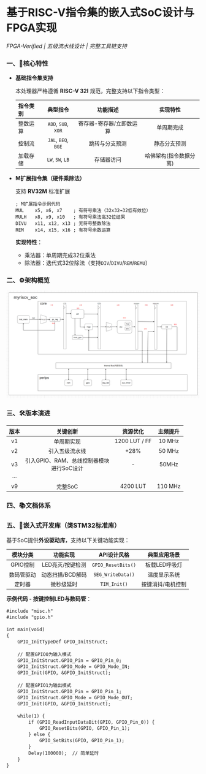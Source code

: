# 基于RISC-V指令集的嵌入式SoC设计与FPGA实现

*FPGA-Verified | 五级流水线设计 | 完整工具链支持*

### 一、🚀核心特性

- **基础指令集支持**

  本处理器严格遵循 **RISC-V 32I** 规范，完整支持以下指令类型：

  | 指令类别 |      典型指令       |         功能描述         |        实现特性        |
  | :------- | :-----------------: | :----------------------: | :--------------------: |
  | 整数运算 | `ADD`, `SUB`, `XOR` | 寄存器-寄存器/立即数运算 |       单周期完成       |
  | 控制流   | `JAL`, `BEQ`, `BGE` |      跳转与分支预测      |      静态分支预测      |
  | 加载存储 |  `LW`, `SW`, `LB`   |        存储器访问        | 哈佛架构(指令数据分离) |

- **M扩展指令集（硬件乘除法）**

  支持 **RV32M** 标准扩展

  ```
  ; M扩展指令示例代码
  MUL    x5, x6, x7    ; 有符号乘法（32x32→32低有效位）
  MULH   x8, x9, x10   ; 有符号乘法高32位结果
  DIVU   x11, x12, x13 ; 无符号整数除法
  REM    x14, x15, x16 ; 有符号余数运算
  ```

  **实现特性**：

  - 乘法器：单周期完成32位乘法
  - 除法器：迭代式32位除法（支持`DIV`/`DIVU`/`REM`/`REMU`）

### 二、⚙️架构概览

![arch](img/arch.png)

### 三、🛠️版本演进

| 版本 |                    关键创新                    |   资源优化    | 主频提升 |
| :--: | :--------------------------------------------: | :-----------: | :------: |
|  v1  |                   单周期实现                   | 1200 LUT / FF |  10 MHz  |
|  v2  |                 引入五级流水线                 |     +28%      |  50 MHz  |
|  v3  | 引入GPIO、RAM、总线控制器模块<br />进行SoC设计 |       -       |  50MHz   |
| ···  |                                                |               |          |
|  v9  |                    完整SoC                     |   4200 LUT    | 110 MHz  |

### 四、📚文档体系



### 五、📡嵌入式开发库（类STM32标准库）

基于SoC提供**外设驱动库**，支持以下关键功能实现：

|  模块分类  |     功能实现     |    API设计风格     |   典型应用场景    |
| :--------: | :--------------: | :----------------: | :---------------: |
|  GPIO控制  | LED亮灭/按键检测 | `GPIO_ResetBits()` |   板载LED呼吸灯   |
| 数码管驱动 | 动态扫描/BCD解码 | `SEG_WriteData()`  |   温度显示系统    |
|   定时器   |    微秒级延时    |    `TIM_Init()`    | 按键消抖/电机控制 |

**示例代码 - 按键控制LED与数码管**：

```
#include "misc.h"
#include "gpio.h"

int main(void)
{
    GPIO_InitTypeDef GPIO_InitStruct;
    
    // 配置GPIO0为输入模式
    GPIO_InitStruct.GPIO_Pin = GPIO_Pin_0;
    GPIO_InitStruct.GPIO_Mode = GPIO_Mode_IN;
    GPIO_Init(GPIO, &GPIO_InitStruct);

    // 配置GPIO1为输出模式
    GPIO_InitStruct.GPIO_Pin = GPIO_Pin_1;
    GPIO_InitStruct.GPIO_Mode = GPIO_Mode_OUT;
    GPIO_Init(GPIO, &GPIO_InitStruct);

    while(1) {
        if (GPIO_ReadInputDataBit(GPIO, GPIO_Pin_0)) {
            GPIO_ResetBits(GPIO, GPIO_Pin_1);
        } else {
            GPIO_SetBits(GPIO, GPIO_Pin_1);
        }
        Delay(100000);  // 简单延时
    }
}
```

